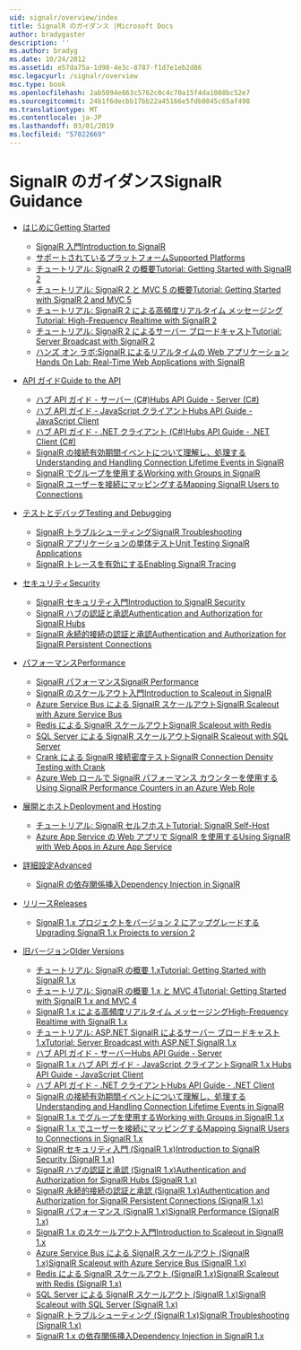 ```yaml
---
uid: signalr/overview/index
title: SignalR のガイダンス |Microsoft Docs
author: bradygaster
description: ''
ms.author: bradyg
ms.date: 10/24/2012
ms.assetid: e57da75a-1d98-4e3c-8787-f1d7e1eb2d86
msc.legacyurl: /signalr/overview
msc.type: book
ms.openlocfilehash: 2ab5094e863c5762c0c4c70a15f4da1088bc52e7
ms.sourcegitcommit: 24b1f6decbb17bb22a45166e5fdb0845c65af498
ms.translationtype: MT
ms.contentlocale: ja-JP
ms.lasthandoff: 03/01/2019
ms.locfileid: "57022669"
---
```

<a name="signalr-guidance"></a><span data-ttu-id="3a25d-102">SignalR のガイダンス</span><span class="sxs-lookup"><span data-stu-id="3a25d-102">SignalR Guidance</span></span>
====================
- [<span data-ttu-id="3a25d-103">はじめに</span><span class="sxs-lookup"><span data-stu-id="3a25d-103">Getting Started</span></span>](getting-started/index.md)

    - [<span data-ttu-id="3a25d-104">SignalR 入門</span><span class="sxs-lookup"><span data-stu-id="3a25d-104">Introduction to SignalR</span></span>](getting-started/introduction-to-signalr.md)
    - [<span data-ttu-id="3a25d-105">サポートされているプラットフォーム</span><span class="sxs-lookup"><span data-stu-id="3a25d-105">Supported Platforms</span></span>](getting-started/supported-platforms.md)
    - [<span data-ttu-id="3a25d-106">チュートリアル: SignalR 2 の概要</span><span class="sxs-lookup"><span data-stu-id="3a25d-106">Tutorial: Getting Started with SignalR 2</span></span>](getting-started/tutorial-getting-started-with-signalr.md)
    - [<span data-ttu-id="3a25d-107">チュートリアル: SignalR 2 と MVC 5 の概要</span><span class="sxs-lookup"><span data-stu-id="3a25d-107">Tutorial: Getting Started with SignalR 2 and MVC 5</span></span>](getting-started/tutorial-getting-started-with-signalr-and-mvc.md)
    - [<span data-ttu-id="3a25d-108">チュートリアル: SignalR 2 による高頻度リアルタイム メッセージング</span><span class="sxs-lookup"><span data-stu-id="3a25d-108">Tutorial: High-Frequency Realtime with SignalR 2</span></span>](getting-started/tutorial-high-frequency-realtime-with-signalr.md)
    - [<span data-ttu-id="3a25d-109">チュートリアル: SignalR 2 によるサーバー ブロードキャスト</span><span class="sxs-lookup"><span data-stu-id="3a25d-109">Tutorial: Server Broadcast with SignalR 2</span></span>](getting-started/tutorial-server-broadcast-with-signalr.md)
    - [<span data-ttu-id="3a25d-110">ハンズ オン ラボ:SignalR によるリアルタイムの Web アプリケーション</span><span class="sxs-lookup"><span data-stu-id="3a25d-110">Hands On Lab: Real-Time Web Applications with SignalR</span></span>](getting-started/real-time-web-applications-with-signalr.md)
- [<span data-ttu-id="3a25d-111">API ガイド</span><span class="sxs-lookup"><span data-stu-id="3a25d-111">Guide to the API</span></span>](guide-to-the-api/index.md)

    - [<span data-ttu-id="3a25d-112">ハブ API ガイド - サーバー (C#)</span><span class="sxs-lookup"><span data-stu-id="3a25d-112">Hubs API Guide - Server (C#)</span></span>](guide-to-the-api/hubs-api-guide-server.md)
    - [<span data-ttu-id="3a25d-113">ハブ API ガイド - JavaScript クライアント</span><span class="sxs-lookup"><span data-stu-id="3a25d-113">Hubs API Guide - JavaScript Client</span></span>](guide-to-the-api/hubs-api-guide-javascript-client.md)
    - [<span data-ttu-id="3a25d-114">ハブ API ガイド - .NET クライアント (C#)</span><span class="sxs-lookup"><span data-stu-id="3a25d-114">Hubs API Guide - .NET Client (C#)</span></span>](guide-to-the-api/hubs-api-guide-net-client.md)
    - [<span data-ttu-id="3a25d-115">SignalR の接続有効期間イベントについて理解し、処理する</span><span class="sxs-lookup"><span data-stu-id="3a25d-115">Understanding and Handling Connection Lifetime Events in SignalR</span></span>](guide-to-the-api/handling-connection-lifetime-events.md)
    - [<span data-ttu-id="3a25d-116">SignalR でグループを使用する</span><span class="sxs-lookup"><span data-stu-id="3a25d-116">Working with Groups in SignalR</span></span>](guide-to-the-api/working-with-groups.md)
    - [<span data-ttu-id="3a25d-117">SignalR ユーザーを接続にマッピングする</span><span class="sxs-lookup"><span data-stu-id="3a25d-117">Mapping SignalR Users to Connections</span></span>](guide-to-the-api/mapping-users-to-connections.md)
- [<span data-ttu-id="3a25d-118">テストとデバッグ</span><span class="sxs-lookup"><span data-stu-id="3a25d-118">Testing and Debugging</span></span>](testing-and-debugging/index.md)

    - [<span data-ttu-id="3a25d-119">SignalR トラブルシューティング</span><span class="sxs-lookup"><span data-stu-id="3a25d-119">SignalR Troubleshooting</span></span>](testing-and-debugging/troubleshooting.md)
    - [<span data-ttu-id="3a25d-120">SignalR アプリケーションの単体テスト</span><span class="sxs-lookup"><span data-stu-id="3a25d-120">Unit Testing SignalR Applications</span></span>](testing-and-debugging/unit-testing-signalr-applications.md)
    - [<span data-ttu-id="3a25d-121">SignalR トレースを有効にする</span><span class="sxs-lookup"><span data-stu-id="3a25d-121">Enabling SignalR Tracing</span></span>](testing-and-debugging/enabling-signalr-tracing.md)
- [<span data-ttu-id="3a25d-122">セキュリティ</span><span class="sxs-lookup"><span data-stu-id="3a25d-122">Security</span></span>](security/index.md)

    - [<span data-ttu-id="3a25d-123">SignalR セキュリティ入門</span><span class="sxs-lookup"><span data-stu-id="3a25d-123">Introduction to SignalR Security</span></span>](security/introduction-to-security.md)
    - [<span data-ttu-id="3a25d-124">SignalR ハブの認証と承認</span><span class="sxs-lookup"><span data-stu-id="3a25d-124">Authentication and Authorization for SignalR Hubs</span></span>](security/hub-authorization.md)
    - [<span data-ttu-id="3a25d-125">SignalR 永続的接続の認証と承認</span><span class="sxs-lookup"><span data-stu-id="3a25d-125">Authentication and Authorization for SignalR Persistent Connections</span></span>](security/persistent-connection-authorization.md)
- [<span data-ttu-id="3a25d-126">パフォーマンス</span><span class="sxs-lookup"><span data-stu-id="3a25d-126">Performance</span></span>](performance/index.md)

    - [<span data-ttu-id="3a25d-127">SignalR パフォーマンス</span><span class="sxs-lookup"><span data-stu-id="3a25d-127">SignalR Performance</span></span>](performance/signalr-performance.md)
    - [<span data-ttu-id="3a25d-128">SignalR のスケールアウト入門</span><span class="sxs-lookup"><span data-stu-id="3a25d-128">Introduction to Scaleout in SignalR</span></span>](performance/scaleout-in-signalr.md)
    - [<span data-ttu-id="3a25d-129">Azure Service Bus による SignalR スケールアウト</span><span class="sxs-lookup"><span data-stu-id="3a25d-129">SignalR Scaleout with Azure Service Bus</span></span>](performance/scaleout-with-windows-azure-service-bus.md)
    - [<span data-ttu-id="3a25d-130">Redis による SignalR スケールアウト</span><span class="sxs-lookup"><span data-stu-id="3a25d-130">SignalR Scaleout with Redis</span></span>](performance/scaleout-with-redis.md)
    - [<span data-ttu-id="3a25d-131">SQL Server による SignalR スケールアウト</span><span class="sxs-lookup"><span data-stu-id="3a25d-131">SignalR Scaleout with SQL Server</span></span>](performance/scaleout-with-sql-server.md)
    - [<span data-ttu-id="3a25d-132">Crank による SignalR 接続密度テスト</span><span class="sxs-lookup"><span data-stu-id="3a25d-132">SignalR Connection Density Testing with Crank</span></span>](performance/signalr-connection-density-testing-with-crank.md)
    - [<span data-ttu-id="3a25d-133">Azure Web ロールで SignalR パフォーマンス カウンターを使用する</span><span class="sxs-lookup"><span data-stu-id="3a25d-133">Using SignalR Performance Counters in an Azure Web Role</span></span>](performance/using-signalr-performance-counters-in-an-azure-web-role.md)
- [<span data-ttu-id="3a25d-134">展開とホスト</span><span class="sxs-lookup"><span data-stu-id="3a25d-134">Deployment and Hosting</span></span>](deployment/index.md)

    - [<span data-ttu-id="3a25d-135">チュートリアル: SignalR セルフホスト</span><span class="sxs-lookup"><span data-stu-id="3a25d-135">Tutorial: SignalR Self-Host</span></span>](deployment/tutorial-signalr-self-host.md)
    - [<span data-ttu-id="3a25d-136">Azure App Service の Web アプリで SignalR を使用する</span><span class="sxs-lookup"><span data-stu-id="3a25d-136">Using SignalR with Web Apps in Azure App Service</span></span>](deployment/using-signalr-with-azure-web-sites.md)
- [<span data-ttu-id="3a25d-137">詳細設定</span><span class="sxs-lookup"><span data-stu-id="3a25d-137">Advanced</span></span>](advanced/index.md)

    - [<span data-ttu-id="3a25d-138">SignalR の依存関係挿入</span><span class="sxs-lookup"><span data-stu-id="3a25d-138">Dependency Injection in SignalR</span></span>](advanced/dependency-injection.md)
- [<span data-ttu-id="3a25d-139">リリース</span><span class="sxs-lookup"><span data-stu-id="3a25d-139">Releases</span></span>](releases/index.md)

    - [<span data-ttu-id="3a25d-140">SignalR 1.x プロジェクトをバージョン 2 にアップグレードする</span><span class="sxs-lookup"><span data-stu-id="3a25d-140">Upgrading SignalR 1.x Projects to version 2</span></span>](releases/upgrading-signalr-1x-projects-to-20.md)
- [<span data-ttu-id="3a25d-141">旧バージョン</span><span class="sxs-lookup"><span data-stu-id="3a25d-141">Older Versions</span></span>](older-versions/index.md)

    - [<span data-ttu-id="3a25d-142">チュートリアル: SignalR の概要 1.x</span><span class="sxs-lookup"><span data-stu-id="3a25d-142">Tutorial: Getting Started with SignalR 1.x</span></span>](older-versions/tutorial-getting-started-with-signalr.md)
    - [<span data-ttu-id="3a25d-143">チュートリアル: SignalR の概要 1.x と MVC 4</span><span class="sxs-lookup"><span data-stu-id="3a25d-143">Tutorial: Getting Started with SignalR 1.x and MVC 4</span></span>](older-versions/tutorial-getting-started-with-signalr-and-mvc-4.md)
    - [<span data-ttu-id="3a25d-144">SignalR 1.x による高頻度リアルタイム メッセージング</span><span class="sxs-lookup"><span data-stu-id="3a25d-144">High-Frequency Realtime with SignalR 1.x</span></span>](older-versions/tutorial-high-frequency-realtime-with-signalr.md)
    - [<span data-ttu-id="3a25d-145">チュートリアル: ASP.NET SignalR によるサーバー ブロードキャスト 1.x</span><span class="sxs-lookup"><span data-stu-id="3a25d-145">Tutorial: Server Broadcast with ASP.NET SignalR 1.x</span></span>](older-versions/tutorial-server-broadcast-with-aspnet-signalr.md)
    - [<span data-ttu-id="3a25d-146">ハブ API ガイド - サーバー</span><span class="sxs-lookup"><span data-stu-id="3a25d-146">Hubs API Guide - Server</span></span>](older-versions/signalr-1x-hubs-api-guide-server.md)
    - [<span data-ttu-id="3a25d-147">SignalR 1.x ハブ API ガイド - JavaScript クライアント</span><span class="sxs-lookup"><span data-stu-id="3a25d-147">SignalR 1.x Hubs API Guide - JavaScript Client</span></span>](older-versions/signalr-1x-hubs-api-guide-javascript-client.md)
    - [<span data-ttu-id="3a25d-148">ハブ API ガイド - .NET クライアント</span><span class="sxs-lookup"><span data-stu-id="3a25d-148">Hubs API Guide - .NET Client</span></span>](older-versions/signalr-1x-hubs-api-guide-net-client.md)
    - [<span data-ttu-id="3a25d-149">SignalR の接続有効期間イベントについて理解し、処理する</span><span class="sxs-lookup"><span data-stu-id="3a25d-149">Understanding and Handling Connection Lifetime Events in SignalR</span></span>](older-versions/handling-connection-lifetime-events.md)
    - [<span data-ttu-id="3a25d-150">SignalR 1.x でグループを使用する</span><span class="sxs-lookup"><span data-stu-id="3a25d-150">Working with Groups in SignalR 1.x</span></span>](older-versions/working-with-groups.md)
    - [<span data-ttu-id="3a25d-151">SignalR 1.x でユーザーを接続にマッピングする</span><span class="sxs-lookup"><span data-stu-id="3a25d-151">Mapping SignalR Users to Connections in SignalR 1.x</span></span>](older-versions/mapping-users-to-connections.md)
    - [<span data-ttu-id="3a25d-152">SignalR セキュリティ入門 (SignalR 1.x)</span><span class="sxs-lookup"><span data-stu-id="3a25d-152">Introduction to SignalR Security (SignalR 1.x)</span></span>](older-versions/introduction-to-security.md)
    - [<span data-ttu-id="3a25d-153">SignalR ハブの認証と承認 (SignalR 1.x)</span><span class="sxs-lookup"><span data-stu-id="3a25d-153">Authentication and Authorization for SignalR Hubs (SignalR 1.x)</span></span>](older-versions/hub-authorization.md)
    - [<span data-ttu-id="3a25d-154">SignalR 永続的接続の認証と承認 (SignalR 1.x)</span><span class="sxs-lookup"><span data-stu-id="3a25d-154">Authentication and Authorization for SignalR Persistent Connections (SignalR 1.x)</span></span>](older-versions/persistent-connection-authorization.md)
    - [<span data-ttu-id="3a25d-155">SignalR パフォーマンス (SignalR 1.x)</span><span class="sxs-lookup"><span data-stu-id="3a25d-155">SignalR Performance (SignalR 1.x)</span></span>](older-versions/signalr-performance.md)
    - [<span data-ttu-id="3a25d-156">SignalR 1.x のスケールアウト入門</span><span class="sxs-lookup"><span data-stu-id="3a25d-156">Introduction to Scaleout in SignalR 1.x</span></span>](older-versions/scaleout-in-signalr.md)
    - [<span data-ttu-id="3a25d-157">Azure Service Bus による SignalR スケールアウト (SignalR 1.x)</span><span class="sxs-lookup"><span data-stu-id="3a25d-157">SignalR Scaleout with Azure Service Bus (SignalR 1.x)</span></span>](older-versions/scaleout-with-windows-azure-service-bus.md)
    - [<span data-ttu-id="3a25d-158">Redis による SignalR スケールアウト (SignalR 1.x)</span><span class="sxs-lookup"><span data-stu-id="3a25d-158">SignalR Scaleout with Redis (SignalR 1.x)</span></span>](older-versions/scaleout-with-redis.md)
    - [<span data-ttu-id="3a25d-159">SQL Server による SignalR スケールアウト (SignalR 1.x)</span><span class="sxs-lookup"><span data-stu-id="3a25d-159">SignalR Scaleout with SQL Server (SignalR 1.x)</span></span>](older-versions/scaleout-with-sql-server.md)
    - [<span data-ttu-id="3a25d-160">SignalR トラブルシューティング (SignalR 1.x)</span><span class="sxs-lookup"><span data-stu-id="3a25d-160">SignalR Troubleshooting (SignalR 1.x)</span></span>](older-versions/troubleshooting.md)
    - [<span data-ttu-id="3a25d-161">SignalR 1.x の依存関係挿入</span><span class="sxs-lookup"><span data-stu-id="3a25d-161">Dependency Injection in SignalR 1.x</span></span>](older-versions/dependency-injection.md)
